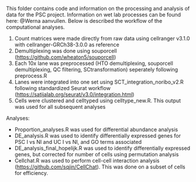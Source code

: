 This folder contains code and information on the processing and analysis of data for the PSC project. 
Information on wet lab processes can be found here: @Werna aanvullen. Below is described the workflow of the computational analyses. 

1. Count matrices were made directly from raw data using cellranger v3.1.0 with cellranger-GRCh38-3.0.0 as reference
2. Demultiplexing was done using souporcell (https://github.com/wheaton5/souporcell) 
3. Each 10x lane was preprocessed (HTO demultiplexing, souporcell demultiplexing, QC filtering, SCtransformation) seperately following preprocess.R
4. Lanes were integrated into one set using SCT_integration_noribo_v2.R following standardized Seurat workflow (https://satijalab.org/seurat/v3.0/integration.html)
5. Cells were clustered and celltyped using celltype_new.R. This output was used for all subsequent analyses

Analyses:
- Proportion_analyses.R was used for differential abundance analysis
- DE_analysis.R was used to identify differentially expressed genes for PSC I vs NI and UC I vs NI, and GO terms associated
- DE_analysis_final_hopelijk.R was used to identify differentially expressed genes, but corrected for number of cells using permutation analysis
- Cellchat.R was used to perform cell-cell interaction analysis (https://github.com/sqjin/CellChat). This was done on a subset of cells for efficiency. 

